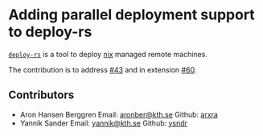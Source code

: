 # Adding parallel deployment support to deploy-rs

[`deploy-rs`](https://github.com/serokell/deploy-rs) is a tool to deploy [nix](https://nixos.org) managed remote machines.

The contribution is to address  [#43](https://github.com/serokell/deploy-rs/issues430) and in extension [#60](https://github.com/serokell/deploy-rs/issues/60).

## Contributors

- Aron Hansen Berggren
  Email: [aronber@kth.se](mailto:aronber@kth.se)
  Github: [arxra](https://github.com/arxra)
- Yannik Sander
  Email: [yannik@kth.se](mailto:yannik@kth.se)
  Github: [ysndr](https://github.com/ysndr)
